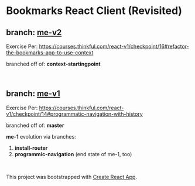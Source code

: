 # Bookmarks React Client (Revisited)

## branch: [me-v2](https://github.com/artificialarea/bookmarks-app/tree/me-v2)
Exercise Per: https://courses.thinkful.com/react-v1/checkpoint/16#refactor-the-bookmarks-app-to-use-context

branched off of: **context-startingpoint**


<br />

## branch: [me-v1](https://github.com/artificialarea/bookmarks-app/tree/me-v1)
Exercise Per: https://courses.thinkful.com/react-v1/checkpoint/14#programmatic-navigation-with-history

branched off of: **master**

**me-1** evolution via branches: 
1. **install-router** 
2. **programmic-navigation** (end state of me-1, too)

<br />

This project was bootstrapped with [Create React App](https://github.com/facebook/create-react-app).


